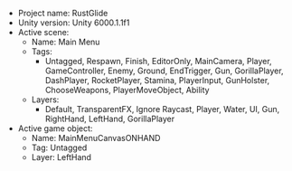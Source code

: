 <!-- UNITY CODE ASSIST INSTRUCTIONS START -->
- Project name: RustGlide
- Unity version: Unity 6000.1.1f1
- Active scene:
  - Name: Main Menu
  - Tags:
    - Untagged, Respawn, Finish, EditorOnly, MainCamera, Player, GameController, Enemy, Ground, EndTrigger, Gun, GorillaPlayer, DashPlayer, RocketPlayer, Stamina, PlayerInput, GunHolster, ChooseWeapons, PlayerMoveObject, Ability
  - Layers:
    - Default, TransparentFX, Ignore Raycast, Player, Water, UI, Gun, RightHand, LeftHand, GorillaPlayer
- Active game object:
  - Name: MainMenuCanvasONHAND
  - Tag: Untagged
  - Layer: LeftHand
<!-- UNITY CODE ASSIST INSTRUCTIONS END -->